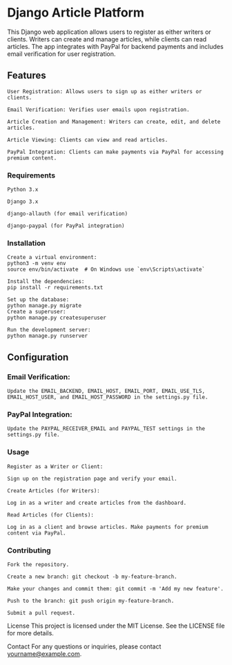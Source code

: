 # **Django Article Platform**
This Django web application allows users to register as either writers or clients. Writers can create and manage articles, while clients can read articles. The app integrates with PayPal for backend payments and includes email verification for user registration.

## Features
    User Registration: Allows users to sign up as either writers or clients.

    Email Verification: Verifies user emails upon registration.

    Article Creation and Management: Writers can create, edit, and delete articles.

    Article Viewing: Clients can view and read articles.

    PayPal Integration: Clients can make payments via PayPal for accessing premium content.

### Requirements
    Python 3.x

    Django 3.x

    django-allauth (for email verification)

    django-paypal (for PayPal integration)

### Installation 
    Create a virtual environment:
    python3 -m venv env
    source env/bin/activate  # On Windows use `env\Scripts\activate`

    Install the dependencies:
    pip install -r requirements.txt

    Set up the database:
    python manage.py migrate
    Create a superuser:
    python manage.py createsuperuser

    Run the development server:
    python manage.py runserver

## Configuration
### Email Verification:

    Update the EMAIL_BACKEND, EMAIL_HOST, EMAIL_PORT, EMAIL_USE_TLS, EMAIL_HOST_USER, and EMAIL_HOST_PASSWORD in the settings.py file.

### PayPal Integration:

    Update the PAYPAL_RECEIVER_EMAIL and PAYPAL_TEST settings in the settings.py file.

### Usage

    Register as a Writer or Client:

    Sign up on the registration page and verify your email.

    Create Articles (for Writers):

    Log in as a writer and create articles from the dashboard.

    Read Articles (for Clients):

    Log in as a client and browse articles. Make payments for premium content via PayPal.

### Contributing

    Fork the repository.

    Create a new branch: git checkout -b my-feature-branch.

    Make your changes and commit them: git commit -m 'Add my new feature'.

    Push to the branch: git push origin my-feature-branch.

    Submit a pull request.

License
This project is licensed under the MIT License. See the LICENSE file for more details.

Contact
For any questions or inquiries, please contact yourname@example.com.